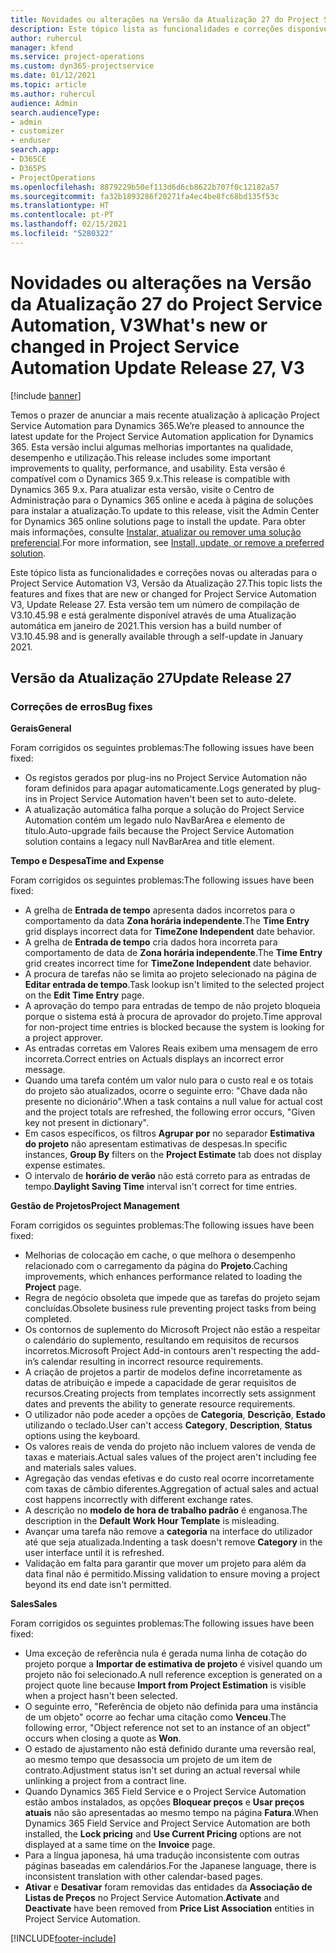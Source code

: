 ```yaml
---
title: Novidades ou alterações na Versão da Atualização 27 do Project Service Automation, V3
description: Este tópico lista as funcionalidades e correções disponíveis no Project Service Automation V3, Versão da Atualização 27, V3.
author: ruhercul
manager: kfend
ms.service: project-operations
ms.custom: dyn365-projectservice
ms.date: 01/12/2021
ms.topic: article
ms.author: ruhercul
audience: Admin
search.audienceType:
- admin
- customizer
- enduser
search.app:
- D365CE
- D365PS
- ProjectOperations
ms.openlocfilehash: 8879229b50ef113d6d6cb8622b707f0c12182a57
ms.sourcegitcommit: fa32b1893286f20271fa4ec4be8fc68bd135f53c
ms.translationtype: HT
ms.contentlocale: pt-PT
ms.lasthandoff: 02/15/2021
ms.locfileid: "5280322"
---
```

# <a name="whats-new-or-changed-in-project-service-automation-update-release-27-v3"></a><span data-ttu-id="f6edc-103">Novidades ou alterações na Versão da Atualização 27 do Project Service Automation, V3</span><span class="sxs-lookup"><span data-stu-id="f6edc-103">What's new or changed in Project Service Automation Update Release 27, V3</span></span>

[!include [banner](../includes/psa-now-project-operations.md)]

<span data-ttu-id="f6edc-104">Temos o prazer de anunciar a mais recente atualização à aplicação Project Service Automation para Dynamics 365.</span><span class="sxs-lookup"><span data-stu-id="f6edc-104">We’re pleased to announce the latest update for the Project Service Automation application for Dynamics 365.</span></span> <span data-ttu-id="f6edc-105">Esta versão inclui algumas melhorias importantes na qualidade, desempenho e utilização.</span><span class="sxs-lookup"><span data-stu-id="f6edc-105">This release includes some important improvements to quality, performance, and usability.</span></span> <span data-ttu-id="f6edc-106">Esta versão é compatível com o Dynamics 365 9.x.</span><span class="sxs-lookup"><span data-stu-id="f6edc-106">This release is compatible with Dynamics 365 9.x.</span></span> <span data-ttu-id="f6edc-107">Para atualizar esta versão, visite o Centro de Administração para o Dynamics 365 online e aceda à página de soluções para instalar a atualização.</span><span class="sxs-lookup"><span data-stu-id="f6edc-107">To update to this release, visit the Admin Center for Dynamics 365 online solutions page to install the update.</span></span> <span data-ttu-id="f6edc-108">Para obter mais informações, consulte [Instalar, atualizar ou remover uma solução preferencial](https://docs.microsoft.com/power-platform/admin/install-remove-preferred-solution).</span><span class="sxs-lookup"><span data-stu-id="f6edc-108">For more information, see [Install, update, or remove a preferred solution](https://docs.microsoft.com/power-platform/admin/install-remove-preferred-solution).</span></span>

<span data-ttu-id="f6edc-109">Este tópico lista as funcionalidades e correções novas ou alteradas para o Project Service Automation V3, Versão da Atualização 27.</span><span class="sxs-lookup"><span data-stu-id="f6edc-109">This topic lists the features and fixes that are new or changed for Project Service Automation V3, Update Release 27.</span></span> <span data-ttu-id="f6edc-110">Esta versão tem um número de compilação de V3.10.45.98 e está geralmente disponível através de uma Atualização automática em janeiro de 2021.</span><span class="sxs-lookup"><span data-stu-id="f6edc-110">This version has a build number of V3.10.45.98 and is generally available through a self-update in January 2021.</span></span>

## <a name="update-release-27"></a><span data-ttu-id="f6edc-111">Versão da Atualização 27</span><span class="sxs-lookup"><span data-stu-id="f6edc-111">Update Release 27</span></span>

### <a name="bug-fixes"></a><span data-ttu-id="f6edc-112">Correções de erros</span><span class="sxs-lookup"><span data-stu-id="f6edc-112">Bug fixes</span></span>

<span data-ttu-id="f6edc-113">**Gerais**</span><span class="sxs-lookup"><span data-stu-id="f6edc-113">**General**</span></span>

<span data-ttu-id="f6edc-114">Foram corrigidos os seguintes problemas:</span><span class="sxs-lookup"><span data-stu-id="f6edc-114">The following issues have been fixed:</span></span>

- <span data-ttu-id="f6edc-115">Os registos gerados por plug-ins no Project Service Automation não foram definidos para apagar automaticamente.</span><span class="sxs-lookup"><span data-stu-id="f6edc-115">Logs generated by plug-ins in Project Service Automation haven't been set to auto-delete.</span></span>
- <span data-ttu-id="f6edc-116">A atualização automática falha porque a solução do Project Service Automation contém um legado nulo NavBarArea e elemento de título.</span><span class="sxs-lookup"><span data-stu-id="f6edc-116">Auto-upgrade fails because the Project Service Automation solution contains a legacy null NavBarArea and title element.</span></span>

<span data-ttu-id="f6edc-117">**Tempo e Despesa**</span><span class="sxs-lookup"><span data-stu-id="f6edc-117">**Time and Expense**</span></span>

<span data-ttu-id="f6edc-118">Foram corrigidos os seguintes problemas:</span><span class="sxs-lookup"><span data-stu-id="f6edc-118">The following issues have been fixed:</span></span>

- <span data-ttu-id="f6edc-119">A grelha de **Entrada de tempo** apresenta dados incorretos para o comportamento da data **Zona horária independente**.</span><span class="sxs-lookup"><span data-stu-id="f6edc-119">The **Time Entry** grid displays incorrect data for **TimeZone Independent** date behavior.</span></span>
- <span data-ttu-id="f6edc-120">A grelha de **Entrada de tempo** cria dados hora incorreta para comportamento de data de **Zona horária independente**.</span><span class="sxs-lookup"><span data-stu-id="f6edc-120">The **Time Entry** grid creates incorrect time for **TimeZone Independent** date behavior.</span></span>
- <span data-ttu-id="f6edc-121">A procura de tarefas não se limita ao projeto selecionado na página de **Editar entrada de tempo**.</span><span class="sxs-lookup"><span data-stu-id="f6edc-121">Task lookup isn't limited to the selected project on the **Edit Time Entry** page.</span></span>
- <span data-ttu-id="f6edc-122">A aprovação do tempo para entradas de tempo de não projeto bloqueia porque o sistema está à procura de aprovador do projeto.</span><span class="sxs-lookup"><span data-stu-id="f6edc-122">Time approval for non-project time entries is blocked because the system is looking for a project approver.</span></span>
- <span data-ttu-id="f6edc-123">As entradas corretas em Valores Reais exibem uma mensagem de erro incorreta.</span><span class="sxs-lookup"><span data-stu-id="f6edc-123">Correct entries on Actuals displays an incorrect error message.</span></span>
- <span data-ttu-id="f6edc-124">Quando uma tarefa contém um valor nulo para o custo real e os totais do projeto são atualizados, ocorre o seguinte erro: "Chave dada não presente no dicionário".</span><span class="sxs-lookup"><span data-stu-id="f6edc-124">When a task contains a null value for actual cost and the project totals are refreshed, the following error occurs, "Given key not present in dictionary".</span></span>
- <span data-ttu-id="f6edc-125">Em casos específicos, os filtros **Agrupar por** no separador **Estimativa do projeto** não apresentam estimativas de despesas.</span><span class="sxs-lookup"><span data-stu-id="f6edc-125">In specific instances, **Group By** filters on the **Project Estimate** tab does not display expense estimates.</span></span>
- <span data-ttu-id="f6edc-126">O intervalo de **horário de verão** não está correto para as entradas de tempo.</span><span class="sxs-lookup"><span data-stu-id="f6edc-126">**Daylight Saving Time** interval isn't correct for time entries.</span></span>

<span data-ttu-id="f6edc-127">**Gestão de Projetos**</span><span class="sxs-lookup"><span data-stu-id="f6edc-127">**Project Management**</span></span>

<span data-ttu-id="f6edc-128">Foram corrigidos os seguintes problemas:</span><span class="sxs-lookup"><span data-stu-id="f6edc-128">The following issues have been fixed:</span></span>

- <span data-ttu-id="f6edc-129">Melhorias de colocação em cache, o que melhora o desempenho relacionado com o carregamento da página do **Projeto**.</span><span class="sxs-lookup"><span data-stu-id="f6edc-129">Caching improvements, which enhances performance related to loading the **Project** page.</span></span>
- <span data-ttu-id="f6edc-130">Regra de negócio obsoleta que impede que as tarefas do projeto sejam concluídas.</span><span class="sxs-lookup"><span data-stu-id="f6edc-130">Obsolete business rule preventing project tasks from being completed.</span></span>
- <span data-ttu-id="f6edc-131">Os contornos de suplemento do Microsoft Project não estão a respeitar o calendário do suplemento, resultando em requisitos de recursos incorretos.</span><span class="sxs-lookup"><span data-stu-id="f6edc-131">Microsoft Project Add-in contours aren't respecting the add-in’s calendar resulting in incorrect resource requirements.</span></span>
- <span data-ttu-id="f6edc-132">A criação de projetos a partir de modelos define incorretamente as datas de atribuição e impede a capacidade de gerar requisitos de recursos.</span><span class="sxs-lookup"><span data-stu-id="f6edc-132">Creating projects from templates incorrectly sets assignment dates and prevents the ability to generate resource requirements.</span></span>
- <span data-ttu-id="f6edc-133">O utilizador não pode aceder a opções de **Categoria**, **Descrição**, **Estado** utilizando o teclado.</span><span class="sxs-lookup"><span data-stu-id="f6edc-133">User can't access **Category**, **Description**, **Status** options using the keyboard.</span></span>
- <span data-ttu-id="f6edc-134">Os valores reais de venda do projeto não incluem valores de venda de taxas e materiais.</span><span class="sxs-lookup"><span data-stu-id="f6edc-134">Actual sales values of the project aren't including fee and materials sales values.</span></span>
- <span data-ttu-id="f6edc-135">Agregação das vendas efetivas e do custo real ocorre incorretamente com taxas de câmbio diferentes.</span><span class="sxs-lookup"><span data-stu-id="f6edc-135">Aggregation of actual sales and actual cost happens incorrectly with different exchange rates.</span></span>
- <span data-ttu-id="f6edc-136">A descrição no **modelo de hora de trabalho padrão** é enganosa.</span><span class="sxs-lookup"><span data-stu-id="f6edc-136">The description in the **Default Work Hour Template** is misleading.</span></span>
- <span data-ttu-id="f6edc-137">Avançar uma tarefa não remove a **categoria** na interface do utilizador até que seja atualizada.</span><span class="sxs-lookup"><span data-stu-id="f6edc-137">Indenting a task doesn't remove **Category** in the user interface until it is refreshed.</span></span>
- <span data-ttu-id="f6edc-138">Validação em falta para garantir que mover um projeto para além da data final não é permitido.</span><span class="sxs-lookup"><span data-stu-id="f6edc-138">Missing validation to ensure moving a project beyond its end date isn't permitted.</span></span>

<span data-ttu-id="f6edc-139">**Sales**</span><span class="sxs-lookup"><span data-stu-id="f6edc-139">**Sales**</span></span>

<span data-ttu-id="f6edc-140">Foram corrigidos os seguintes problemas:</span><span class="sxs-lookup"><span data-stu-id="f6edc-140">The following issues have been fixed:</span></span>

- <span data-ttu-id="f6edc-141">Uma exceção de referência nula é gerada numa linha de cotação do projeto porque a **Importar de estimativa de projeto** é visível quando um projeto não foi selecionado.</span><span class="sxs-lookup"><span data-stu-id="f6edc-141">A null reference exception is generated on a project quote line because **Import from Project Estimation** is visible when a project hasn't been selected.</span></span>
- <span data-ttu-id="f6edc-142">O seguinte erro, "Referência de objeto não definida para uma instância de um objeto" ocorre ao fechar uma citação como **Venceu**.</span><span class="sxs-lookup"><span data-stu-id="f6edc-142">The following error, "Object reference not set to an instance of an object" occurs when closing a quote as **Won**.</span></span>
- <span data-ttu-id="f6edc-143">O estado de ajustamento não está definido durante uma reversão real, ao mesmo tempo que desassocia um projeto de um item de contrato.</span><span class="sxs-lookup"><span data-stu-id="f6edc-143">Adjustment status isn't set during an actual reversal while unlinking a project from a contract line.</span></span>
- <span data-ttu-id="f6edc-144">Quando Dynamics 365 Field Service e o Project Service Automation estão ambos instalados, as opções **Bloquear preços** e **Usar preços atuais** não são apresentadas ao mesmo tempo na página **Fatura**.</span><span class="sxs-lookup"><span data-stu-id="f6edc-144">When Dynamics 365 Field Service and Project Service Automation are both installed, the **Lock pricing** and **Use Current Pricing** options are not displayed at a same time on the **Invoice** page.</span></span>
- <span data-ttu-id="f6edc-145">Para a língua japonesa, há uma tradução inconsistente com outras páginas baseadas em calendários.</span><span class="sxs-lookup"><span data-stu-id="f6edc-145">For the Japanese language, there is inconsistent translation with other calendar-based pages.</span></span>
- <span data-ttu-id="f6edc-146">**Ativar** e **Desativar** foram removidas das entidades da **Associação de Listas de Preços** no Project Service Automation.</span><span class="sxs-lookup"><span data-stu-id="f6edc-146">**Activate** and **Deactivate** have been removed from **Price List Association** entities in Project Service Automation.</span></span>


[!INCLUDE[footer-include](../includes/footer-banner.md)]